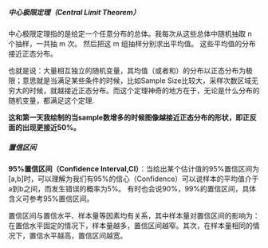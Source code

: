 ##### 中心极限定理（Central Limit Theorem）

中心极限定理指的是给定一个任意分布的总体。我每次从这些总体中随机抽取 n 个抽样，一共抽 m 次。 然后把这 m 组抽样分别求出平均值。 这些平均值的分布接近正态分布。

也就是说：大量相互独立的随机变量，其均值（或者和）的分布以正态分布为极限；意思就是当满足某些条件的时候，比如Sample Size比较大，采样次数区域无穷大的时候，就越接近正态分布。而这个定理神奇的地方在于，无论是什么分布的随机变量，都满足这个定理.

**这和第一天我绘制的当sample数增多的时候图像越接近正态分布的形状，即正反面的出现更接近50%。**

##### 置信区间

**95%置信区间（Confidence Interval,CI）**：当给出某个估计值的95%置信区间为[a,b]时，可以理解为我们有95%的信心（Confidence）可以说样本的平均值介于a到b之间，而发生错误的概率为5%。 
有时也会说90%，99%的置信区间，具体含义可参考95%置信区间。

置信区间与置信水平、样本量等因素均有关系，其中样本量对置信区间的影响为：在置信水平固定的情况下，样本量越多，置信区间越窄。其次，在样本量相同的情况下，置信水平越高，置信区间越宽。

